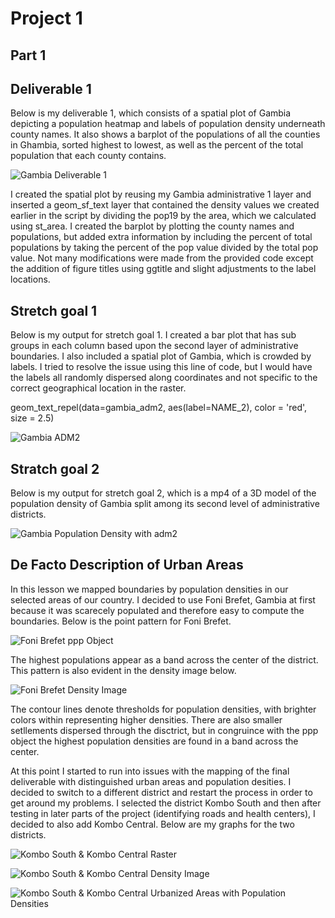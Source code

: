 # Project 1
## Part 1
## Deliverable 1
Below is my deliverable 1, which consists of a spatial plot of Gambia depicting a population heatmap and labels of population
density underneath county names. It also shows a barplot of the populations of all the counties in Ghambia, sorted highest
to lowest, as well as the percent of the total population that each county contains. 

![Gambia Deliverable 1](https://user-images.githubusercontent.com/67921793/91791263-add76e80-ebe0-11ea-9504-e01781e07ce4.png)

I created the spatial plot by reusing my Gambia administrative 1 layer and inserted a geom_sf_text layer that contained the density
values we created earlier in the script by dividing the pop19 by the area, which we calculated using st_area.
I created the barplot by plotting the county names and populations, but added extra information by including the percent of
total populations by taking the percent of the pop value divided by the total pop value.
Not many modifications were made from the provided code except the addition of figure titles using ggtitle and slight
adjustments to the label locations. 


## Stretch goal 1
Below is my output for stretch goal 1. I created a bar plot that has sub groups in each column based upon the second layer of
administrative boundaries. I also included a spatial plot of Gambia, which is crowded by labels. I tried to resolve the issue
using this line of code, but I would have the labels all randomly dispersed along coordinates and not specific to the correct
geographical location in the raster.

geom_text_repel(data=gambia_adm2, aes(label=NAME_2), color = 'red', size = 2.5)

![Gambia ADM2](https://user-images.githubusercontent.com/67921793/91794982-6655e000-ebea-11ea-9c50-dfd12b19057c.png)

## Stratch goal 2
Below is my output for stretch goal 2, which is a mp4 of a 3D model of the population density of Gambia split among its second
level of administrative districts.

![Gambia Population Density with adm2](https://user-images.githubusercontent.com/67921793/91795590-08c29300-ebec-11ea-94fd-22410ee9d84c.gif)


## De Facto Description of Urban Areas
In this lesson we mapped boundaries by population densities in our selected areas of our country. I decided to use Foni Brefet,
Gambia at first because it was scarecely populated and therefore easy to compute the boundaries. Below is the point pattern for 
Foni Brefet.

![Foni Brefet ppp Object](https://user-images.githubusercontent.com/67921793/93034138-0ce8aa80-f607-11ea-996d-c4950c75335f.png)

The highest populations appear as a band across the center of the district. This pattern is also evident in the density image
below.

![Foni Brefet Density Image](https://user-images.githubusercontent.com/67921793/93034219-5d600800-f607-11ea-8a95-4f1fa8b14bf9.png)

The contour lines denote thresholds for population densities, with brighter colors within representing higher densities. There are also smaller setllements dispersed through the disctrict, but in congruince with the ppp object the highest population densities are found in a band across the center.

At this point I started to run into issues with the mapping of the final deliverable with distinguished urban areas and population desities. I decided to switch to a different district and restart the process in order to get around my problems. I selected the district Kombo South and then after testing in later parts of the project (identifying roads and health centers), I decided to also add Kombo Central. Below are my graphs for the two districts.

![Kombo South & Kombo Central Raster](https://user-images.githubusercontent.com/67921793/93034794-44585680-f609-11ea-88af-823eb0c03fab.png)

![Kombo South & Kombo Central Density Image](https://user-images.githubusercontent.com/67921793/93034843-7073d780-f609-11ea-8757-c5b5690c5fa0.png)

![Kombo South & Kombo Central Urbanized Areas with Population Densities](https://user-images.githubusercontent.com/67921793/93034954-b6c93680-f609-11ea-8777-15d604918534.png)

























































